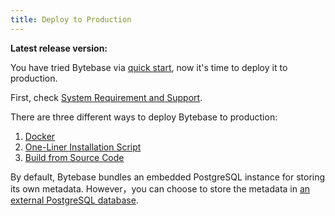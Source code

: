 ```yaml
---
title: Deploy to Production
---
```


**Latest release version:** [**<version></version>**](https://github.com/bytebase/bytebase/releases/latest)

You have tried Bytebase via [quick start](../quick-start), now it's time to deploy it to production.

First, check [System Requirement and Support](/docs/faq#system-requirements-and-supported-versions).

There are three different ways to deploy Bytebase to production:

1. [Docker](deploy-with-docker)
2. [One-Liner Installation Script](installation-script)
3. [Build from Source Code](build-from-source-code)

By default, Bytebase bundles an embedded PostgreSQL instance for storing its own metadata. However，you can choose to store the metadata in [an external PostgreSQL database](/docs/get-started/install/external-postgres).
